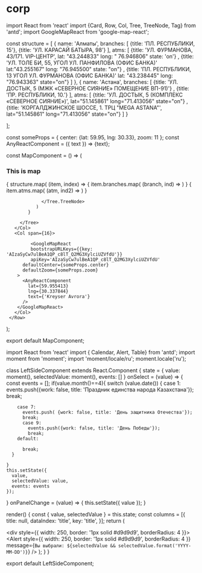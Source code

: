 # corp


import React from 'react'
import {Card, Row, Col, Tree, TreeNode, Tag} from 'antd';
import GoogleMapReact from 'google-map-react';

const structure = [
{
	name: 'Алматы',
		branches: [
					{title: 'ПЛ. РЕСПУБЛИКИ, 15'},
					{title: 'УЛ. КАРАСАЙ БАТЫРА, 98'}
				],
		atms: [
				{title: 'УЛ. ФУРМАНОВА, 43/171. VIP-ЦЕНТР', lat: "43.244833" long: " 76.946806" state: 'on'} ,
				 {title:  'УЛ. ТОЛЕ БИ, 55, УГОЛ УЛ. ПАНФИЛОВА (ОФИС БАНКА)' lat:"43.255167" long: "76.945500" state: "on"} ,
				 {title:  'ПЛ. РЕСПУБЛИКИ, 13 УГОЛ УЛ. ФУРМАНОВА (ОФИС БАНКА)'  lat: "43.238445" long: "76.943363" state="on"}
			]
},
{
	name: 'Астана',
		branches: [
					{title: 'УЛ. ДОСТЫК, 5 (МЖК «СЕВЕРНОЕ СИЯНИЕ» ПОМЕЩЕНИЕ ВП-91)'} ,
					{title: 'ПР. РЕСПУБЛИКИ, 10.'}
				],
		atms: [
				{title: 'УЛ. ДОСТЫК, 5 (КОМПЛЕКС «СЕВЕРНОЕ СИЯНИЕ»)', lat="51.145861" long="71.413056" state="on"} ,
				 {title: 'КОРГАЛДЖИНСКОЕ ШОССЕ, 1. ТРЦ "MEGA ASTANA"', lat="51.145861" long="71.413056" state="on"}
				]
}

];

const someProps = {
    center: {lat: 59.95, lng: 30.33},
    zoom: 11
  };
  const AnyReactComponent = ({ text }) =>  <Tag color="#2db7f5">{text}</Tag>;

const MapComponent = () => (
  <div className="offices-block">
    <h3>This is map</h3>
    <Row >
       <Col span={8}>
         <Tree>
            {
              structure.map( (item, index) =>
                 <Tree.TreeNode  key={index} title={item.name}>
                    {
                      item.branches.map( (branch, ind) =>
                        <Tree.TreeNode  key={ind+10} title={"Отделение: " + branch.title}/>
                      )
                    }
                    { item.atms.map( (atm, ind2) =>
                        <Tree.TreeNode  key={ind2+20} title={"ATM: " + atm.title}/>
                      )
                    }

                 </Tree.TreeNode>
               )
            }

         </Tree>
       </Col>
       <Col span={16}>

             <GoogleMapReact
             bootstrapURLKeys={{key: 'AIzaSyCw7ulBeA1QP_c8lT_Q2MG3XylciUZVfdU'}}
             apiKey='AIzaSyCw7ulBeA1QP_c8lT_Q2MG3XylciUZVfdU'
          defaultCenter={someProps.center}
          defaultZoom={someProps.zoom}
        >
          <AnyReactComponent
            lat={59.955413}
            lng={30.337844}
            text={'Kreyser Avrora'}
          />
        </GoogleMapReact>
       </Col>
     </Row>
   </div>
);

export default MapComponent;




import React from 'react'
import { Calendar, Alert, Table} from 'antd';
import moment from 'moment';
import 'moment/locale/ru';
moment.locale('ru');

class LeftSideComponent extends React.Component {
  state = {
    value: moment(),
    selectedValue: moment(),
    events: []
  }
  onSelect = (value) => {
    const events = [];
    if(value.month()==4){
      switch (value.date()) {
        case 1:
          events.push({work: false, title: 'Праздник единства народа Казахстана'});
          break;

        case 7:
          events.push( {work: false, title: 'День защитника Отечества'});
          break;
          case 9:
            events.push({work: false, title: 'День Победы'});
            break;
        default:

          break;
      }

    }
    this.setState({
      value,
      selectedValue: value,
      events: events
    });
  }
  onPanelChange = (value) => {
    this.setState({ value });
  }

  render() {
    const { value, selectedValue } = this.state;
    const columns = [{
        title: null,
        dataIndex: 'title',
        key: 'title',
      }];
    return (
      <div>
        <div style={{ width: 250, border: '1px solid #d9d9d9', borderRadius: 4 }}>
            <Calendar value={value} onSelect={this.onSelect} onPanelChange={this.onPanelChange} fullscreen={false}/>
        </div>
        <Alert style={{ width: 250, border: '1px solid #d9d9d9', borderRadius: 4 }} message={`Вы выбрали: ${selectedValue && selectedValue.format('YYYY-MM-DD')}`} />
        <Table dataSource={this.state.events} columns={columns}  pagination={false}/>
      </div>
    );
  }
}

export default LeftSideComponent;
